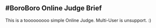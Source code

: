 #BoroBoro Online Judge
Brief
-----
This is a tooooooooo simple Online Judge.
Multi-User is unsupport. :)
